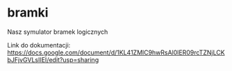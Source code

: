 # bramki
Nasz symulator bramek logicznych


Link do dokumentacji:
https://docs.google.com/document/d/1KL41ZMlC9hwRsAl0lER09rcTZNjLCKbJFjvGVLsIIEI/edit?usp=sharing
